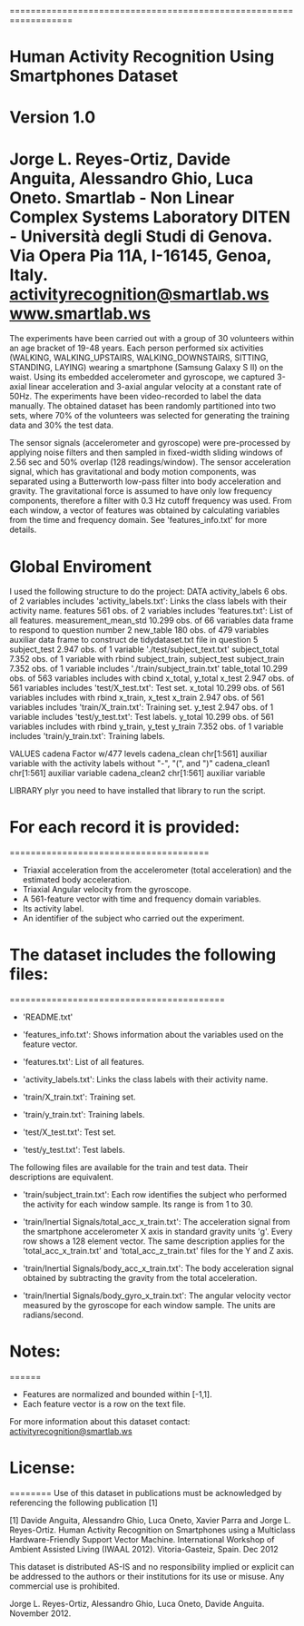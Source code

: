 ==================================================================
# Human Activity Recognition Using Smartphones Dataset
Version 1.0
==================================================================
Jorge L. Reyes-Ortiz, Davide Anguita, Alessandro Ghio, Luca Oneto.
Smartlab - Non Linear Complex Systems Laboratory
DITEN - Università degli Studi di Genova.
Via Opera Pia 11A, I-16145, Genoa, Italy.
activityrecognition@smartlab.ws
www.smartlab.ws
==================================================================

The experiments have been carried out with a group of 30 volunteers within an age bracket of 19-48 years. Each person performed six activities (WALKING, WALKING_UPSTAIRS, WALKING_DOWNSTAIRS, SITTING, STANDING, LAYING) wearing a smartphone (Samsung Galaxy S II) on the waist. Using its embedded accelerometer and gyroscope, we captured 3-axial linear acceleration and 3-axial angular velocity at a constant rate of 50Hz. The experiments have been video-recorded to label the data manually. The obtained dataset has been randomly partitioned into two sets, where 70% of the volunteers was selected for generating the training data and 30% the test data. 

The sensor signals (accelerometer and gyroscope) were pre-processed by applying noise filters and then sampled in fixed-width sliding windows of 2.56 sec and 50% overlap (128 readings/window). The sensor acceleration signal, which has gravitational and body motion components, was separated using a Butterworth low-pass filter into body acceleration and gravity. The gravitational force is assumed to have only low frequency components, therefore a filter with 0.3 Hz cutoff frequency was used. From each window, a vector of features was obtained by calculating variables from the time and frequency domain. See 'features_info.txt' for more details. 

# Global Enviroment
I used the following structure to do the project:
DATA
activity_labels           6 obs. of 2 variables includes 'activity_labels.txt': Links the class labels with their activity name.
features                561 obs. of 2 variables includes 'features.txt': List of all features.
measurement_mean_std 10.299 obs. of 66 variables data frame to respond to question number 2
new_table               180 obs. of 479 variables auxiliar data frame to construct de tidydataset.txt file in question 5
subject_test          2.947 obs. of 1 variable './test/subject_text.txt'
subject_total         7.352 obs. of 1 variable with rbind subject_train, subject_test 
subject_train         7.352 obs. of 1 variable includes './train/subject_train.txt'
table_total          10.299 obs. of 563 variables includes with cbind x_total, y_total
x_test                2.947 obs. of 561 variables includes 'test/X_test.txt': Test set.
x_total             10.299 obs. of 561 variables includes with rbind x_train, x_test 
x_train               2.947 obs. of 561 variables includes 'train/X_train.txt': Training set. 
y_test                2.947 obs. of 1 variable includes 'test/y_test.txt': Test labels.
y_total             10.299 obs. of 561 variables includes with rbind y_train, y_test 
y_train               7.352 obs. of 1 variable includes 'train/y_train.txt': Training labels.


VALUES
cadena                 Factor w/477 levels 
cadena_clean           chr[1:561] auxiliar variable with the activity labels without "-", "(", and ")"
cadena_clean1          chr[1:561] auxiliar variable
cadena_clean2          chr[1:561] auxiliar variable

LIBRARY
plyr                   you need to have installed that library to run the script.


# For each record it is provided:
======================================

- Triaxial acceleration from the accelerometer (total acceleration) and the estimated body acceleration.
- Triaxial Angular velocity from the gyroscope. 
- A 561-feature vector with time and frequency domain variables. 
- Its activity label. 
- An identifier of the subject who carried out the experiment.

# The dataset includes the following files:
=========================================

- 'README.txt'

- 'features_info.txt': Shows information about the variables used on the feature vector.

- 'features.txt': List of all features.

- 'activity_labels.txt': Links the class labels with their activity name.

- 'train/X_train.txt': Training set.

- 'train/y_train.txt': Training labels.

- 'test/X_test.txt': Test set.

- 'test/y_test.txt': Test labels.

The following files are available for the train and test data. Their descriptions are equivalent. 

- 'train/subject_train.txt': Each row identifies the subject who performed the activity for each window sample. Its range is from 1 to 30. 

- 'train/Inertial Signals/total_acc_x_train.txt': The acceleration signal from the smartphone accelerometer X axis in standard gravity units 'g'. Every row shows a 128 element vector. The same description applies for the 'total_acc_x_train.txt' and 'total_acc_z_train.txt' files for the Y and Z axis. 

- 'train/Inertial Signals/body_acc_x_train.txt': The body acceleration signal obtained by subtracting the gravity from the total acceleration. 

- 'train/Inertial Signals/body_gyro_x_train.txt': The angular velocity vector measured by the gyroscope for each window sample. The units are radians/second. 

# Notes: 
======
- Features are normalized and bounded within [-1,1].
- Each feature vector is a row on the text file.

For more information about this dataset contact: activityrecognition@smartlab.ws

# License:
========
Use of this dataset in publications must be acknowledged by referencing the following publication [1] 

[1] Davide Anguita, Alessandro Ghio, Luca Oneto, Xavier Parra and Jorge L. Reyes-Ortiz. Human Activity Recognition on Smartphones using a Multiclass Hardware-Friendly Support Vector Machine. International Workshop of Ambient Assisted Living (IWAAL 2012). Vitoria-Gasteiz, Spain. Dec 2012

This dataset is distributed AS-IS and no responsibility implied or explicit can be addressed to the authors or their institutions for its use or misuse. Any commercial use is prohibited.

Jorge L. Reyes-Ortiz, Alessandro Ghio, Luca Oneto, Davide Anguita. November 2012.
